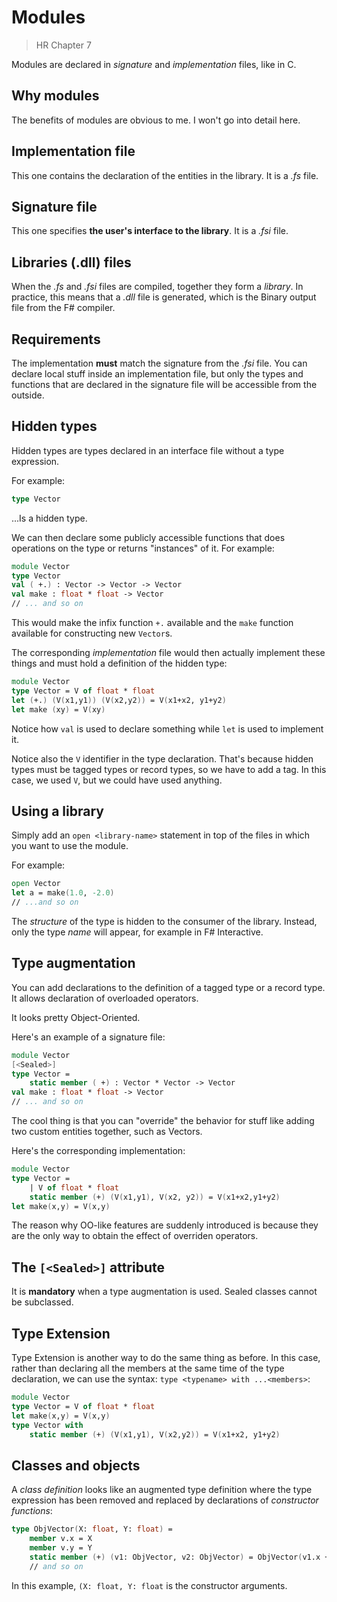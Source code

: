 # Modules

> HR Chapter 7

Modules are declared in *signature* and *implementation* files, like in C.

## Why modules

The benefits of modules are obvious to me. I won't go into detail here.

## Implementation file

This one contains the declaration of the entities in the library.
It is a *.fs* file.

## Signature file

This one specifies **the user's interface to the library**.
It is a *.fsi* file.

## Libraries (.dll) files

When the *.fs* and *.fsi* files are compiled, together they form a *library*.
In practice, this means that a *.dll* file is generated, which is the Binary output file from the F# compiler.

## Requirements

The implementation **must** match the signature from the *.fsi* file. You can declare local stuff inside an implementation file, but only the types and functions that are declared in the signature file will be accessible from the outside.

## Hidden types

Hidden types are types declared in an interface file without a type expression.

For example:

```fsharp
type Vector
```

...Is a hidden type.

We can then declare some publicly accessible functions that does operations on the type or returns "instances" of it. For example:

```fsharp
module Vector
type Vector
val ( +.) : Vector -> Vector -> Vector
val make : float * float -> Vector
// ... and so on
```

This would make the infix function `+.` available and the `make` function available for constructing new `Vector`s.

The corresponding *implementation* file would then actually implement these things and must hold a definition of the hidden type:

```fsharp
module Vector
type Vector = V of float * float
let (+.) (V(x1,y1)) (V(x2,y2)) = V(x1+x2, y1+y2)
let make (xy) = V(xy)
```

Notice how `val` is used to declare something while `let` is used to implement it.

Notice also the `V` identifier in the type declaration. That's because hidden types must be tagged types or record types, so we have to add a tag. In this case, we used `V`, but we could have used anything.

## Using a library

Simply add an `open <library-name>` statement in top of the files in which you want to use the module.

For example:

```fsharp
open Vector
let a = make(1.0, -2.0)
// ...and so on
```

The *structure* of the type is hidden to the consumer of the library. Instead, only the type *name* will appear, for example in F# Interactive.

## Type augmentation

You can add declarations to the definition of a tagged type or a record type. It allows declaration of overloaded operators.

It looks pretty Object-Oriented.

Here's an example of a signature file:

```fsharp
module Vector
[<Sealed>]
type Vector =
	static member ( +) : Vector * Vector -> Vector
val make : float * float -> Vector
// ... and so on
```

The cool thing is that you can "override" the behavior for stuff like adding two custom entities together, such as Vectors.

Here's the corresponding implementation:

```fsharp
module Vector
type Vector =
	| V of float * float
	static member (+) (V(x1,y1), V(x2, y2)) = V(x1+x2,y1+y2)
let make(x,y) = V(x,y)
```

The reason why OO-like features are suddenly introduced is because they are the only way to obtain the effect of overriden operators.

## The `[<Sealed>]` attribute

It is **mandatory** when a type augmentation is used. Sealed classes cannot be subclassed.

## Type Extension

Type Extension is another way to do the same thing as before.
In this case, rather than declaring all the members at the same time of the type declaration, we can use the syntax: `type <typename> with ...<members>`:

```fsharp
module Vector
type Vector = V of float * float
let make(x,y) = V(x,y)
type Vector with
	static member (+) (V(x1,y1), V(x2,y2)) = V(x1+x2, y1+y2)
```

## Classes and objects

A *class definition* looks like an augmented type definition where the type expression has been removed and replaced by declarations of *constructor functions*:

```fsharp
type ObjVector(X: float, Y: float) =
	member v.x = X
	member v.y = Y
	static member (+) (v1: ObjVector, v2: ObjVector) = ObjVector(v1.x + v2.x, v1+y + v2.y)
	// and so on
```

In this example, `(X: float, Y: float` is the constructor arguments.